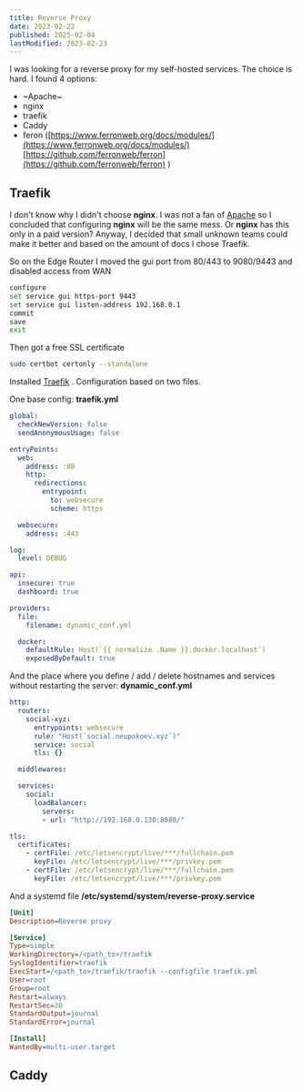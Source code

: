 ```yaml
---
title: Reverse Proxy
date: 2023-02-22
published: 2025-02-04
lastModified: 2023-02-23
---
```


I was looking for a reverse proxy for my self-hosted services. The choice is hard. I found 4 options:
- ~Apache~
- nginx
- traefik
- Caddy
- feron ([https://www.ferronweb.org/docs/modules/](https://www.ferronweb.org/docs/modules/) [https://github.com/ferronweb/ferron](https://github.com/ferronweb/ferron) )

## Traefik

I don't know why I didn't choose **nginx**. I was not a fan of [Apache](https://www.jenkins.io/doc/book/system-administration/reverse-proxy-configuration-apache/) so I concluded that configuring **nginx** will be the same mess. Or **nginx** has this only in a paid version? Anyway, I decided that small unknown teams could make it better and based on the amount of docs I chose Traefik.

So on the Edge Router I moved the gui port from 80/443 to 9080/9443 and disabled access from WAN

```bash
configure
set service gui https-port 9443
set service gui listen-address 192.168.0.1
commit
save
exit
```

Then got a free SSL certificate

```bash
sudo certbot certonly --standalone
```

Installed [Traefik](https://doc.traefik.io/traefik/routing/routers/#tls) . Configuration based on two files. 

One base config: **traefik.yml**

```yml
global:
  checkNewVersion: false
  sendAnonymousUsage: false

entryPoints:
  web:
    address: :80
    http:
      redirections:
        entrypoint:
          to: websecure
          scheme: https

  websecure:
    address: :443

log:
  level: DEBUG

api:
  insecure: true
  dashboard: true

providers:
  file:
    filename: dynamic_conf.yml

  docker:
    defaultRule: Host(`{{ normalize .Name }}.docker.localhost`)
    exposedByDefault: true 
```

And the place where you define / add / delete hostnames and services without restarting the server: **dynamic_conf.yml**

```yml
http:
  routers:
    social-xyz:
      entrypoints: websecure
      rule: "Host(`social.neupokoev.xyz`)"
      service: social
      tls: {}

  middlewares:

  services:
    social:
      loadBalancer:
        servers:
        - url: "http://192.168.0.130:8080/"

tls:
  certificates:
    - certFile: /etc/letsencrypt/live/***/fullchain.pem
      keyFile: /etc/letsencrypt/live/***/privkey.pem
    - certFile: /etc/letsencrypt/live/***/fullchain.pem 
      keyFile: /etc/letsencrypt/live/***/privkey.pem
```

And a systemd file **/etc/systemd/system/reverse-proxy.service**

```ini
[Unit]
Description=Reverse proxy

[Service]
Type=simple
WorkingDirectory=/<path_to>/traefik
SyslogIdentifier=traefik
ExecStart=/<path_to>/traefik/traefik --configfile traefik.yml
User=root
Group=root
Restart=always
RestartSec=20
StandardOutput=journal
StandardError=journal

[Install]
WantedBy=multi-user.target
```


## Caddy